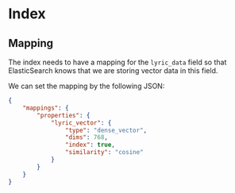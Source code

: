 # Index

## Mapping

The index needs to have a mapping for the `lyric_data` field so that ElasticSearch knows that we are storing vector data in this field.

We can set the mapping by the following JSON:

```json
{
    "mappings": {
        "properties": {
            "lyric_vector": {
                "type": "dense_vector",
                "dims": 768,
                "index": true,
                "similarity": "cosine"
            }
        }
    }
}
```
